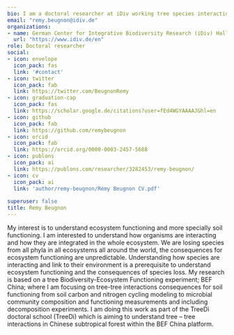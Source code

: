 ```yaml
---
bio: I am a doctoral researcher at iDiv working tree species interaction in the BEF China plateform.
email: "remy.beugnon@idiv.de"
organizations:
- name: German Center for Integrative Biodiversity Research (iDiv) Halle-Jena-Leipzig 
  url: "https://www.idiv.de/en"
role: Doctoral researcher
social:
- icon: envelope
  icon_pack: fas
  link: '#contact'
- icon: twitter
  icon_pack: fab
  link: https://twitter.com/BeugnonRemy
- icon: graduation-cap
  icon_pack: fas
  link: https://scholar.google.de/citations?user=fEd4WGYAAAAJ&hl=en
- icon: github
  icon_pack: fab
  link: https://github.com/remybeugnon
- icon: orcid
  icon_pack: fab
  link: https://orcid.org/0000-0003-2457-5688
- icon: publons
  icon_pack: ai
  link: https://publons.com/researcher/3282453/remy-beugnon/
- icon: cv
  icon_pack: ai
  link: 'author/remy-beugnon/Rémy Beugnon CV.pdf'
  
superuser: false
title: Remy Beugnon
---
```


  My interest is to understand ecosystem functioning and more specially soil functioning. I am interested to understand how organisms are interacting and how they are integrated in the whole ecosystem. We are losing species from all phyla in all ecosystems all around the world, the consequences for ecosystem functioning are unpredictable. Understanding how species are interacting and link to their environment is a prerequisite to understand ecosystem functioning and the consequences of species loss. My research is based on a tree Biodiversity-Ecosystem Functioning experiment; BEF China; where I am focusing on tree-tree interactions consequences for soil functioning from soil carbon and nitrogen cycling modeling to microbial community composition and functioning measurements and including decomposition experiments. I am doing this work as part of the TreeDì doctoral school (TreeDì) which is aiming to understand tree – tree interactions in Chinese subtropical forest within the BEF China platform.